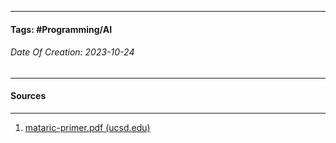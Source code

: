 __________________________________________________________________________
#### **Tags:** #Programming/AI 
###### *Date Of Creation: 2023-10-24*
__________________________________________________________________________


#### Sources
__________________________________________________________________________
1. [mataric-primer.pdf (ucsd.edu)](https://pages.ucsd.edu/~ehutchins/cogs8/mataric-primer.pdf)